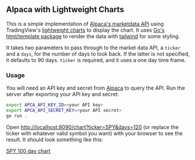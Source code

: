 ## Alpaca with Lightweight Charts

This is a simple implementation of [Alpaca's marketdata API](https://pkg.go.dev/github.com/alpacahq/alpaca-trade-api-go/v3/marketdata) using TradingView's [lightweight charts](https://tradingview.github.io/lightweight-charts/docs) to display the chart. It uses [Go's html/template package](https://pkg.go.dev/html/template) to render the data with [tailwind](https://tailwindcss.com/) for some styling.

It takes two parameters to pass through to the market data API, a `ticker` and a `days`, for the number of days to look back. If the latter is not specified, it defaults to 90 days. `ticker` is required, and it uses a one day time frame.

### Usage
You will need an API key and secret from [Alpaca](https://alpaca.markets/) to query the API. Run the server after exporting your API key and secret:
```bash
export APCA_API_KEY_ID=<your API key>
export APCA_API_SECRET_KEY=<your API secret>
go run .
```

Open [http://localhost:8090/chart?ticker=SPY&days=120](http://localhost:3000/bars?ticker=SPY&days=120) (or replace the ticker with whatever valid symbol you want) with your browser to see the result. It should look something like this:

[SPY 100 day chart](static/spy100.png)
